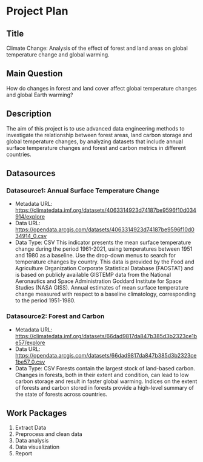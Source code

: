 # Project Plan

## Title
<!-- Give your project a short title. -->
Climate Change: 
Analysis of the effect of forest and land areas on global temperature change and global warming.

## Main Question

<!-- Think about one main question you want to answer based on the data. -->
How do changes in forest and land cover affect global temperature changes and global Earth warming?

## Description

<!-- Describe your data science project in max. 200 words. Consider writing about why and how you attempt it. -->
The aim of this project is to use advanced data engineering methods to investigate the relationship between forest areas, land carbon storage and global temperature changes, by analyzing datasets that include annual surface temperature changes and forest and carbon metrics in different countries.

## Datasources

<!-- Describe each datasources you plan to use in a section. Use the prefic "DatasourceX" where X is the id of the datasource. -->

### Datasource1: Annual Surface Temperature Change
* Metadata URL: https://climatedata.imf.org/datasets/4063314923d74187be9596f10d034914/explore
* Data URL: https://opendata.arcgis.com/datasets/4063314923d74187be9596f10d034914_0.csv
* Data Type: CSV
This indicator presents the mean surface temperature change during the period 1961-2021, using temperatures between 1951 and 1980 as a baseline. Use the drop-down menus to search for temperature changes by country.
This data is provided by the Food and Agriculture Organization Corporate Statistical Database (FAOSTAT) and is based on publicly available GISTEMP data from the National Aeronautics and Space Administration Goddard Institute for Space Studies (NASA GISS).
Annual estimates of mean surface temperature change measured with respect to a baseline climatology, corresponding to the period 1951-1980.

### Datasource2: Forest and Carbon
* Metadata URL: https://climatedata.imf.org/datasets/66dad9817da847b385d3b2323ce1be57/explore
* Data URL: https://opendata.arcgis.com/datasets/66dad9817da847b385d3b2323ce1be57_0.csv
* Data Type: CSV
Forests contain the largest stock of land-based carbon. Changes in forests, both in their extent and condition, can lead to low carbon storage and result in faster global warming. Indices on the extent of forests and carbon stored in forests provide a high-level summary of the state of forests across countries.


## Work Packages

<!-- List of work packages ordered sequentially, each pointing to an issue with more details. -->

1. Extract Data
2. Preprocess and clean data
3. Data analysis
4. Data visualization
5. Report

[i1]: https://github.com/jvalue/made-template/issues/1
